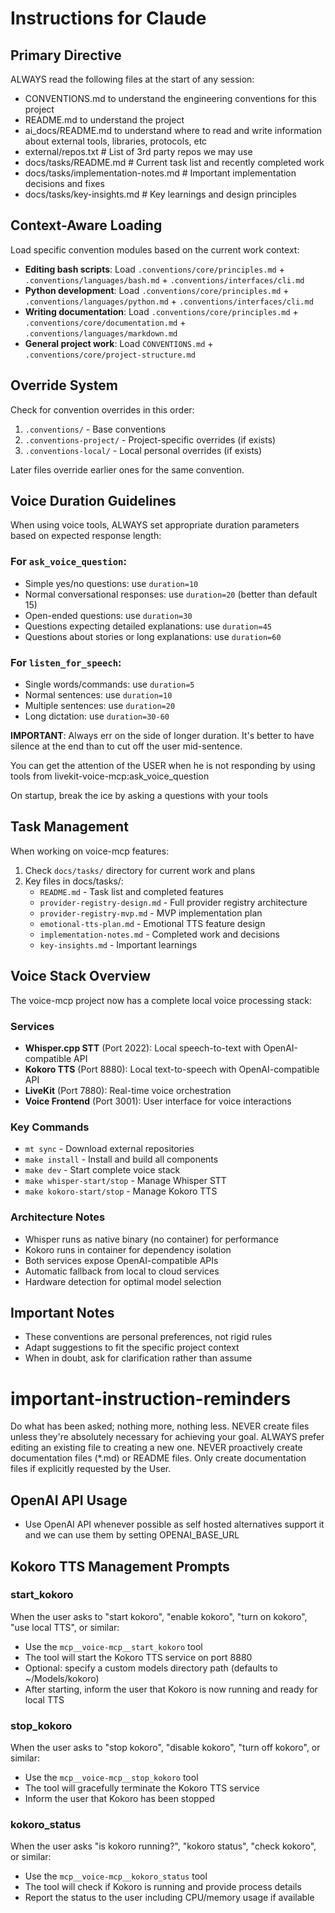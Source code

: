 # Instructions for Claude

## Primary Directive

ALWAYS read the following files at the start of any session:
- CONVENTIONS.md to understand the engineering conventions for this project
- README.md to understand the project
- ai_docs/README.md to understand where to read and write information about external tools, libraries, protocols, etc
- external/repos.txt # List of 3rd party repos we may use
- docs/tasks/README.md # Current task list and recently completed work
- docs/tasks/implementation-notes.md # Important implementation decisions and fixes
- docs/tasks/key-insights.md # Key learnings and design principles

## Context-Aware Loading

Load specific convention modules based on the current work context:

- **Editing bash scripts**: Load `.conventions/core/principles.md` + `.conventions/languages/bash.md` + `.conventions/interfaces/cli.md`
- **Python development**: Load `.conventions/core/principles.md` + `.conventions/languages/python.md` + `.conventions/interfaces/cli.md`
- **Writing documentation**: Load `.conventions/core/principles.md` + `.conventions/core/documentation.md` + `.conventions/languages/markdown.md`
- **General project work**: Load `CONVENTIONS.md` + `.conventions/core/project-structure.md`

## Override System

Check for convention overrides in this order:
1. `.conventions/` - Base conventions
2. `.conventions-project/` - Project-specific overrides (if exists)
3. `.conventions-local/` - Local personal overrides (if exists)

Later files override earlier ones for the same convention.

## Voice Duration Guidelines

When using voice tools, ALWAYS set appropriate duration parameters based on expected response length:

### For `ask_voice_question`:
- Simple yes/no questions: use `duration=10` 
- Normal conversational responses: use `duration=20` (better than default 15)
- Open-ended questions: use `duration=30`
- Questions expecting detailed explanations: use `duration=45`
- Questions about stories or long explanations: use `duration=60`

### For `listen_for_speech`:
- Single words/commands: use `duration=5`
- Normal sentences: use `duration=10`
- Multiple sentences: use `duration=20`
- Long dictation: use `duration=30-60`

**IMPORTANT**: Always err on the side of longer duration. It's better to have silence at the end than to cut off the user mid-sentence.

You can get the attention of the USER when he is not responding by using tools from livekit-voice-mcp:ask_voice_question

On startup, break the ice by asking a questions with your tools

## Task Management

When working on voice-mcp features:
1. Check `docs/tasks/` directory for current work and plans
2. Key files in docs/tasks/:
   - `README.md` - Task list and completed features
   - `provider-registry-design.md` - Full provider registry architecture
   - `provider-registry-mvp.md` - MVP implementation plan
   - `emotional-tts-plan.md` - Emotional TTS feature design
   - `implementation-notes.md` - Completed work and decisions
   - `key-insights.md` - Important learnings

## Voice Stack Overview

The voice-mcp project now has a complete local voice processing stack:

### Services
- **Whisper.cpp STT** (Port 2022): Local speech-to-text with OpenAI-compatible API
- **Kokoro TTS** (Port 8880): Local text-to-speech with OpenAI-compatible API  
- **LiveKit** (Port 7880): Real-time voice orchestration
- **Voice Frontend** (Port 3001): User interface for voice interactions

### Key Commands
- `mt sync` - Download external repositories
- `make install` - Install and build all components
- `make dev` - Start complete voice stack
- `make whisper-start/stop` - Manage Whisper STT
- `make kokoro-start/stop` - Manage Kokoro TTS

### Architecture Notes
- Whisper runs as native binary (no container) for performance
- Kokoro runs in container for dependency isolation
- Both services expose OpenAI-compatible APIs
- Automatic fallback from local to cloud services
- Hardware detection for optimal model selection

## Important Notes

- These conventions are personal preferences, not rigid rules
- Adapt suggestions to fit the specific project context
- When in doubt, ask for clarification rather than assume

# important-instruction-reminders
Do what has been asked; nothing more, nothing less.
NEVER create files unless they're absolutely necessary for achieving your goal.
ALWAYS prefer editing an existing file to creating a new one.
NEVER proactively create documentation files (*.md) or README files. Only create documentation files if explicitly requested by the User.

## OpenAI API Usage
- Use OpenAI API whenever possible as self hosted alternatives support it and we can use them by setting OPENAI_BASE_URL

## Kokoro TTS Management Prompts

### start_kokoro
When the user asks to "start kokoro", "enable kokoro", "turn on kokoro", "use local TTS", or similar:
- Use the `mcp__voice-mcp__start_kokoro` tool
- The tool will start the Kokoro TTS service on port 8880
- Optional: specify a custom models directory path (defaults to ~/Models/kokoro)
- After starting, inform the user that Kokoro is now running and ready for local TTS

### stop_kokoro  
When the user asks to "stop kokoro", "disable kokoro", "turn off kokoro", or similar:
- Use the `mcp__voice-mcp__stop_kokoro` tool
- The tool will gracefully terminate the Kokoro TTS service
- Inform the user that Kokoro has been stopped

### kokoro_status
When the user asks "is kokoro running?", "kokoro status", "check kokoro", or similar:
- Use the `mcp__voice-mcp__kokoro_status` tool
- The tool will check if Kokoro is running and provide process details
- Report the status to the user including CPU/memory usage if available